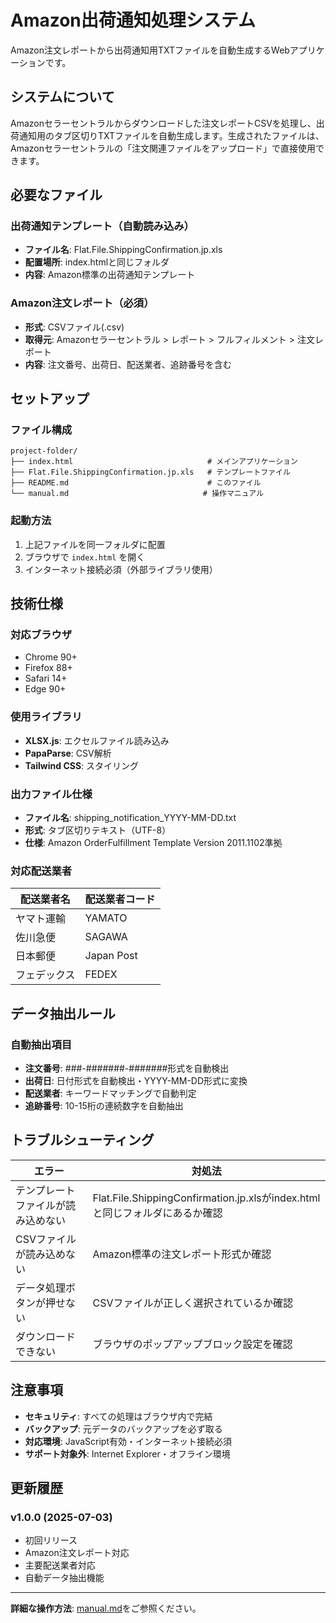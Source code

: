 # Amazon出荷通知処理システム

Amazon注文レポートから出荷通知用TXTファイルを自動生成するWebアプリケーションです。

## システムについて
Amazonセラーセントラルからダウンロードした注文レポートCSVを処理し、出荷通知用のタブ区切りTXTファイルを自動生成します。生成されたファイルは、Amazonセラーセントラルの「注文関連ファイルをアップロード」で直接使用できます。

## 必要なファイル

### 出荷通知テンプレート（自動読み込み）
- **ファイル名**: Flat.File.ShippingConfirmation.jp.xls
- **配置場所**: index.htmlと同じフォルダ
- **内容**: Amazon標準の出荷通知テンプレート

### Amazon注文レポート（必須）
- **形式**: CSVファイル(.csv)
- **取得元**: Amazonセラーセントラル > レポート > フルフィルメント > 注文レポート
- **内容**: 注文番号、出荷日、配送業者、追跡番号を含む

## セットアップ

### ファイル構成
```
project-folder/
├── index.html                              # メインアプリケーション
├── Flat.File.ShippingConfirmation.jp.xls   # テンプレートファイル
├── README.md                               # このファイル
└── manual.md                              # 操作マニュアル
```

### 起動方法
1. 上記ファイルを同一フォルダに配置
2. ブラウザで `index.html` を開く
3. インターネット接続必須（外部ライブラリ使用）

## 技術仕様

### 対応ブラウザ
- Chrome 90+
- Firefox 88+
- Safari 14+
- Edge 90+

### 使用ライブラリ
- **XLSX.js**: エクセルファイル読み込み
- **PapaParse**: CSV解析
- **Tailwind CSS**: スタイリング

### 出力ファイル仕様
- **ファイル名**: shipping_notification_YYYY-MM-DD.txt
- **形式**: タブ区切りテキスト（UTF-8）
- **仕様**: Amazon OrderFulfillment Template Version 2011.1102準拠

### 対応配送業者
| 配送業者名 | 配送業者コード |
|------------|----------------|
| ヤマト運輸 | YAMATO        |
| 佐川急便   | SAGAWA        |
| 日本郵便   | Japan Post    |
| フェデックス | FEDEX       |

## データ抽出ルール

### 自動抽出項目
- **注文番号**: ###-#######-#######形式を自動検出
- **出荷日**: 日付形式を自動検出・YYYY-MM-DD形式に変換
- **配送業者**: キーワードマッチングで自動判定
- **追跡番号**: 10-15桁の連続数字を自動抽出

## トラブルシューティング

| エラー | 対処法 |
|--------|--------|
| テンプレートファイルが読み込めない | Flat.File.ShippingConfirmation.jp.xlsがindex.htmlと同じフォルダにあるか確認 |
| CSVファイルが読み込めない | Amazon標準の注文レポート形式か確認 |
| データ処理ボタンが押せない | CSVファイルが正しく選択されているか確認 |
| ダウンロードできない | ブラウザのポップアップブロック設定を確認 |

## 注意事項
- **セキュリティ**: すべての処理はブラウザ内で完結
- **バックアップ**: 元データのバックアップを必ず取る
- **対応環境**: JavaScript有効・インターネット接続必須
- **サポート対象外**: Internet Explorer・オフライン環境

## 更新履歴

### v1.0.0 (2025-07-03)
- 初回リリース
- Amazon注文レポート対応
- 主要配送業者対応
- 自動データ抽出機能

---

**詳細な操作方法**: [manual.md](manual.md)をご参照ください。